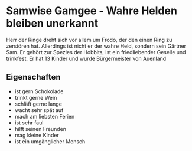 # Samwise Gamgee - Wahre Helden bleiben unerkannt

Herr der Ringe dreht sich vor allem um Frodo, der den einen Ring zu zerstören hat. Allerdings ist nicht er der wahre Held, sondern sein Gärtner Sam.
Er gehört zur Spezies der Hobbits, ist ein friedliebender Geselle und trinkfest. Er hat 13 Kinder und wurde Bürgermeister von Auenland

## Eigenschaften

* ist gern Schokolade
* trinkt gerne Wein
* schläft gerne lange
* wacht sehr spät auf
* mach am liebsten Ferien
* ist sehr faul
* hilft seinen Freunden
* mag kleine Kinder
* ist ein umgänglicher Mensch
